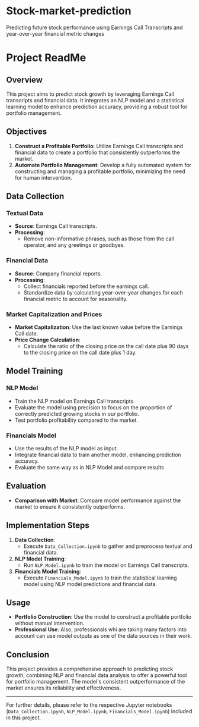# Stock-market-prediction
Predicting future stock performance using Earnings Call Transcripts and year-over-year financial metric changes
# Project ReadMe

## Overview

This project aims to predict stock growth by leveraging Earnings Call transcripts and financial data. It integrates an NLP model and a statistical learning model to enhance prediction accuracy, providing a robust tool for portfolio management.

## Objectives

1. **Construct a Profitable Portfolio**: Utilize Earnings Call transcripts and financial data to create a portfolio that consistently outperforms the market.
2. **Automate Portfolio Management**: Develop a fully automated system for constructing and managing a profitable portfolio, minimizing the need for human intervention.

## Data Collection

### Textual Data
- **Source**: Earnings Call transcripts.
- **Processing**: 
  - Remove non-informative phrases, such as those from the call operator, and any greetings or goodbyes.
  
### Financial Data
- **Source**: Company financial reports.
- **Processing**:
  - Collect financials reported before the earnings call.
  - Standardize data by calculating year-over-year changes for each financial metric to account for seasonality.

### Market Capitalization and Prices
- **Market Capitalization**: Use the last known value before the Earnings Call date.
- **Price Change Calculation**: 
  - Calculate the ratio of the closing price on the call date plus 90 days to the closing price on the call date plus 1 day.

## Model Training

### NLP Model
- Train the NLP model on Earnings Call transcripts.
- Evaluate the model using precision to focus on the proportion of correctly predicted growing stocks in our portfolio.
- Test portfolio profitability compared to the market.

### Financials Model
- Use the results of the NLP model as input.
- Integrate financial data to train another model, enhancing prediction accuracy.
- Evaluate the same way as in NLP Model and compare results

## Evaluation

- **Comparison with Market**: Compare model performance against the market to ensure it consistently outperforms.

## Implementation Steps

1. **Data Collection**:
   - Execute `Data_Collection.ipynb` to gather and preprocess textual and financial data.
2. **NLP Model Training**:
   - Run `NLP_Model.ipynb` to train the model on Earnings Call transcripts.
3. **Financials Model Training**:
   - Execute `Financials_Model.ipynb` to train the statistical learning model using NLP model predictions and financial data.

## Usage

- **Portfolio Construction**: Use the model to construct a profitable portfolio without manual intervention.
- **Professional Use**: Also, professionals whi are taking many factors into account can use model outputs as one of the data sources in their work.

## Conclusion

This project provides a comprehensive approach to predicting stock growth, combining NLP and financial data analysis to offer a powerful tool for portfolio management. The model's consistent outperformance of the market ensures its reliability and effectiveness.

---

For further details, please refer to the respective Jupyter notebooks (`Data_Collection.ipynb`, `NLP_Model.ipynb`, `Financials_Model.ipynb`) included in this project.
